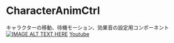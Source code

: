 # CharacterAnimCtrl
キャラクターの移動、待機モーション、効果音の設定用コンポーネント
[![IMAGE ALT TEXT HERE](http://img.youtube.com/vi/Qmo5yu-XrLQ/0.jpg)](http://www.youtube.com/watch?v=Qmo5yu-XrLQ)
[Youtube](https://www.youtube.com/watch?v=Qmo5yu-XrLQ)
